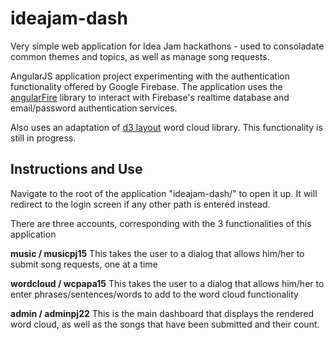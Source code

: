# ideajam-dash
Very simple web application for Idea Jam hackathons - used to consoladate common themes and topics, as well as manage song requests.  

AngularJS application project experimenting with the authentication functionality offered by Google Firebase.  The application uses the [angularFire](https://github.com/firebase/angularfire) library to interact with Firebase's realtime database and email/password authentication services.  

Also uses an adaptation of [d3 layout](https://github.com/jasondavies/d3-cloud) word cloud library.  This functionality is still in progress.  


## Instructions and Use
Navigate to the root of the application "ideajam-dash/" to open it up.  It will redirect to the login screen if any other path is entered instead.

There are three accounts, corresponding with the 3 functionalities of this application

__music / musicpj15__
This takes the user to a dialog that allows him/her to submit song requests, one at a time

__wordcloud / wcpapa15__
This takes the user to a dialog that allows him/her to enter phrases/sentences/words to add to the word cloud functionality

__admin / adminpj22__
This is the main dashboard that displays the rendered word cloud, as well as the songs that have been submitted and their count.  
